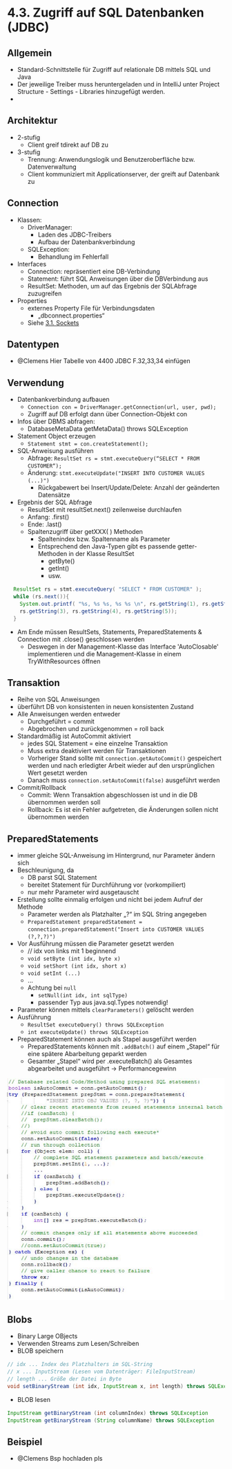 # 4.3. Zugriff auf SQL Datenbanken (JDBC)

## Allgemein
* Standard-Schnittstelle für Zugriff auf relationale DB mittels SQL und Java
* Der jeweilige Treiber muss heruntergeladen und in IntelliJ unter Project Structure - Settings - Libraries hinzugefügt werden.
*

## Architektur
* 2-stufig
  - Client greif tdirekt auf DB zu
* 3-stufig
  - Trennung: Anwendungslogik und Benutzeroberfläche bzw. Datenverwaltung
  - Client kommuniziert mit Applicationserver, der greift auf Datenbank zu

## Connection
* Klassen:
  - DriverManager:
    - Laden des JDBC-Treibers
    - Aufbau der Datenbankverbindung
  - SQLException:
    - Behandlung im Fehlerfall
* Interfaces
  - Connection: repräsentiert eine DB-Verbindung
  - Statement: führt SQL Anweisungen über die DBVerbindung aus
  - ResultSet: Methoden, um auf das Ergebnis der SQLAbfrage
zuzugreifen
* Properties
  - externes Property File für Verbindungsdaten
    - „dbconnect.properties“
  - Siehe [3.1. Sockets](../thema03/kap01.md)

## Datentypen
  * @Clemens Hier Tabelle von 4400 JDBC F.32,33,34 einfügen

## Verwendung
* Datenbankverbindung aufbauen
  - `Connection con = DriverManager.getConnection(url, user, pwd);`
  - Zugriff auf DB erfolgt dann über Connection-Objekt con
* Infos über DBMS abfragen:
  - DatabaseMetaData getMetaData() throws SQLException
* Statement Object erzeugen
  - `Statement stmt = con.createStatement();`
* SQL-Anweisung ausführen
  - Abfrage: `ResultSet rs = stmt.executeQuery(“SELECT * FROM CUSTOMER“);`
  - Änderung: `stmt.executeUpdate("INSERT INTO CUSTOMER VALUES (...)")`
      - Rückgabewert bei Insert/Update/Delete: Anzahl der geänderten Datensätze
* Ergebnis der SQL Abfrage
  - ResultSet mit resultSet.next() zeilenweise durchlaufen
  - Anfang: .first()
  - Ende: .last()
  - Spaltenzugriff über getXXX( ) Methoden
    - Spaltenindex bzw. Spaltenname als Parameter
    - Entsprechend den Java-Typen gibt es passende getter-Methoden in der Klasse ResultSet
      - getByte()
      - getInt()
      - usw.

```java
  ResultSet rs = stmt.executeQuery( "SELECT * FROM CUSTOMER" );
  while (rs.next()){
    System.out.printf( "%s, %s %s, %s %s \n", rs.getString(1), rs.getString(2),
    rs.getString(3), rs.getString(4), rs.getString(5));
  }
```

* Am Ende müssen ResultSets, Statements, PreparedStatements & Connection mit .close() geschlossen werden
  - Deswegen in der Management-Klasse das Interface 'AutoClosable' implementieren und die Management-Klasse in einem TryWithResources öffnen

## Transaktion
* Reihe von SQL Anweisungen
* überführt DB von konsistenten in neuen konsistenten Zustand
* Alle Anweisungen werden entweder
  - Durchgeführt = commit
  - Abgebrochen und zurückgenommen = roll back
* Standardmäßig ist AutoCommit aktiviert
  - jedes SQL Statement = eine einzelne Transaktion
  - Muss extra deaktiviert werden für Transaktionen
  - Vorheriger Stand sollte mit `connection.getAutoCommit()` gespeichert werden und nach erledigter Arbeit wieder auf den ursprünglichen Wert gesetzt werden
  - Danach muss `connection.setAutoCommit(false)` ausgeführt werden
* Commit/Rollback
  - Commit: Wenn Transaktion abgeschlossen ist und in die DB übernommen werden soll
  - Rollback: Es ist ein Fehler aufgetreten, die Änderungen sollen nicht übernommen werden

## PreparedStatements
* immer gleiche SQL-Anweisung im Hintergrund, nur Parameter ändern sich
* Beschleunigung, da
  - DB parst SQL Statement
  - bereitet Statement für Durchführung vor (vorkompiliert)
  - nur mehr Parameter wird ausgetauscht
* Erstellung sollte einmalig erfolgen und nicht bei jedem Aufruf der Methode
  - Parameter werden als Platzhalter „?“ im SQL String angegeben
  - `PreparedStatement preparedStatement = connection.preparedStatement("Insert into CUSTOMER VALUES (?,?,?)")`
* Vor Ausführung müssen die Parameter gesetzt werden
  - // idx von links mit 1 beginnend
  - `void setByte (int idx, byte x)`
  - `void setShort (int idx, short x)`
  - `void setInt (...)`
  - ...
  - Achtung bei `null`
    - `setNull(int idx, int sqlType)`
    - passender Typ aus java.sql.Types notwendig!
* Parameter können mittels `clearParameters()` gelöscht werden
* Ausführung
    - `ResultSet executeQuery() throws SQLException`
    - `int executeUpdate() throws SQLException`
* PreparedStatement können auch als Stapel ausgeführt werden
  - PreparedStatements können mit `.addBatch()` auf einem „Stapel“ für eine spätere Abarbeitung geparkt werden
  - Gesamter „Stapel“ wird per .executeBatch() als Gesamtes abgearbeitet und ausgeführt -> Performancegewinn


![](./Transaktion.jpg)
## Blobs
* Binary Large OBjects
* Verwenden Streams zum Lesen/Schreiben
* BLOB speichern
```java
// idx ... Index des Platzhalters im SQL-String
// x ... InputStream (Lesen vom Datenträger: FileInputStream)
// length ... Größe der Datei in Byte
void setBinaryStream (int idx, InputStream x, int length) throws SQLException
```
* BLOB lesen
```java
InputStream getBinaryStream (int columnIndex) throws SQLException
InputStream getBinaryStream (String columnName) throws SQLException
```

## Beispiel
* @Clemens Bsp hochladen pls
